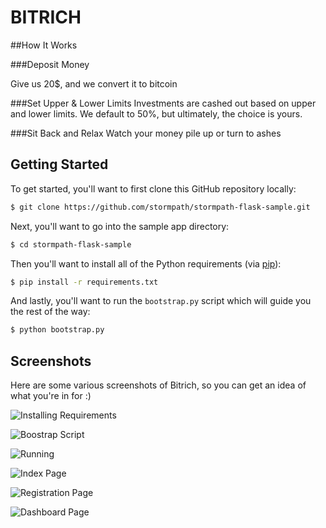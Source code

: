 # BITRICH

##How It Works

###Deposit Money

Give us 20$, and we convert it to bitcoin

###Set Upper & Lower Limits
Investments are cashed out based on upper and lower limits. We default to 50%, but ultimately, the choice is yours.

###Sit Back and Relax
Watch your money pile up or turn to ashes


## Getting Started

To get started, you'll want to first clone this GitHub repository locally:

```bash
$ git clone https://github.com/stormpath/stormpath-flask-sample.git
```

Next, you'll want to go into the sample app directory:

```bash
$ cd stormpath-flask-sample
```

Then you'll want to install all of the Python requirements (via
[pip](http://pip.readthedocs.org/en/latest/)):

```bash
$ pip install -r requirements.txt
```

And lastly, you'll want to run the `bootstrap.py` script which will guide you
the rest of the way:

```bash
$ python bootstrap.py
```


## Screenshots

Here are some various screenshots of Bitrich, so
you can get an idea of what you're in for :)

![Installing Requirements](https://github.com/stormpath/stormpath-flask-sample/raw/master/assets/installing-requirements.png)

![Boostrap Script](https://github.com/stormpath/stormpath-flask-sample/raw/master/assets/bootstrap.png)

![Running](https://github.com/stormpath/stormpath-flask-sample/raw/master/assets/running.png)

![Index Page](https://github.com/stormpath/stormpath-flask-sample/raw/master/assets/index-page.png)

![Registration Page](https://github.com/stormpath/stormpath-flask-sample/raw/master/assets/registration-page.png)

![Dashboard Page](https://github.com/stormpath/stormpath-flask-sample/raw/master/assets/dashboard-page.png)
